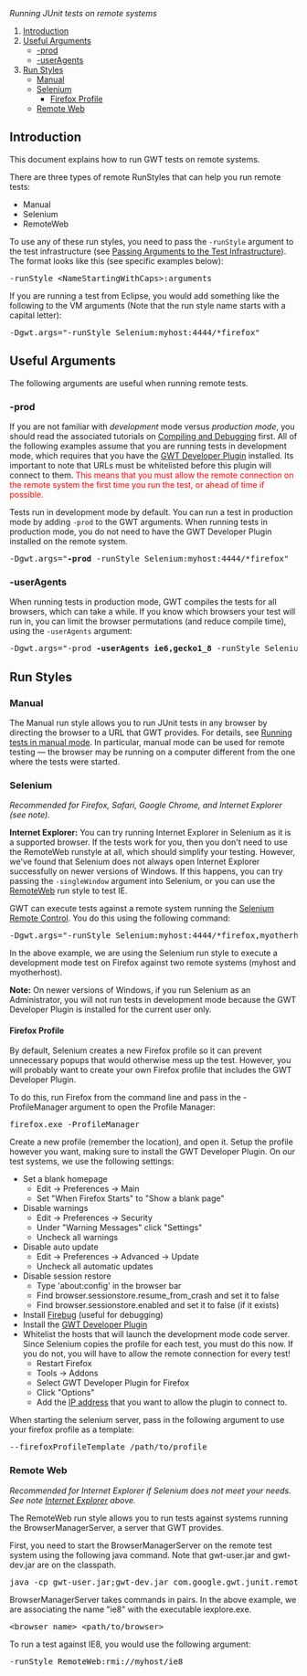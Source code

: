 <div style="font-style:italic; margin-top: 3px">Running JUnit tests on remote systems</div>

<ol class="toc" id="pageToc">  
  <li><a href="#Introduction">Introduction</a></li>
  <li><a href="#Useful_Arguments">Useful Arguments</a>
    <ul>
      <li><a href="#-prod">-prod</a></li>
      <li><a href="#-userAgents">-userAgents</a></li>
    </ul>
  </li>
  <li><a href="#Run_Styles">Run Styles</a>
    <ul>
      <li><a href="#Manual">Manual</a></li>
      <li><a href="#Selenium">Selenium</a>
        <ul>
          <li><a href="#Firefox_Profile">Firefox Profile</a></li>
        </ul>
      </li>
      <li><a href="#Remote_Web">Remote Web</a></li>
    </ul>
  </li>
</ol>


<h2 id="Introduction">Introduction</h2>

<p>This document explains how to run GWT tests on remote systems. </p>

<p>There are three types of remote RunStyles that can help you run remote tests: </p>

<ul>
  <li>Manual </li>
  <li>Selenium </li>
  <li>RemoteWeb </li>
</ul>

<p>To use any of these run styles, you need to pass the <code>-runStyle</code> argument to the test infrastructure
(see <a href="DevGuideTesting.html#passingTestArguments">Passing Arguments to the Test Infrastructure</a>).  The format looks like this
(see specific examples below):</p>

<pre class="prettyprint">-runStyle &lt;NameStartingWithCaps&gt;:arguments</pre>

<p>If you are running a test from Eclipse, you would add something like the following to the VM arguments (Note that the run style name
starts with a capital letter):</p>

<pre class="prettyprint">-Dgwt.args=&quot;-runStyle Selenium:myhost:4444/*firefox&quot;</pre>


<h2 id="Useful_Arguments">Useful Arguments</h2>

<p>The following arguments are useful when running remote tests. </p>

<h3 id="-prod">-prod</h3>

<p>If you are not familiar with <em>development</em> mode versus <em>production mode</em>, you should read the associated tutorials
on <a href="DevGuideCompilingAndDebugging.html">Compiling and Debugging</a> first. All of the following examples assume that you are running
tests in development mode, which requires that you have the
<a href="http://gwt.google.com/missing-plugin/">GWT Developer Plugin</a> installed. Its important to note that URLs must be
whitelisted before this plugin will connect to them.  <font color="red">This means that you must allow the remote connection on the remote
system the first time you run the test, or ahead of time if possible.</font></p>

<p>Tests run in development mode by default. You can run a test in production mode by adding <code>-prod</code> to the GWT arguments. When
running tests in production mode, you do not need to have the GWT Developer Plugin installed on the remote system.</p>

<pre class="prettyprint">-Dgwt.args=&quot;<strong>-prod</strong> -runStyle Selenium:myhost:4444/*firefox&quot;</pre>


<h3 id="-userAgents">-userAgents</h3>

<p>When running tests in production mode, GWT compiles the tests for all browsers, which can take a while. If you know which browsers your test
will run in, you can limit the browser permutations (and reduce compile time), using the <code>-userAgents</code> argument:</p>

<pre class="prettyprint">-Dgwt.args=&quot;-prod <strong>-userAgents ie6,gecko1_8</strong> -runStyle Selenium:myhost:4444/*firefox&quot;</pre>


<h2 id="Run_Styles">Run Styles</h2>


<h3 id="Manual">Manual</h3>

<p>The Manual run style allows you to run JUnit tests in any browser by directing the browser to a URL that GWT provides. For details,
see <a href="DevGuideTesting.html#Manual_Mode">Running tests in manual mode</a>. In particular, manual mode can be used for remote testing &mdash;
the browser may be running on a computer different from the one where the tests were started. 
 
<h3 id="Selenium">Selenium</h3>

<p><i>Recommended for Firefox, Safari, Google Chrome, and Internet Explorer (see note).</i></p>

<p class="note"><b>Internet Explorer:</b> You can try running Internet Explorer in Selenium as it is a supported browser. If the tests work for you,
then you don&#x27;t need to use the RemoteWeb runstyle at all, which should simplify your testing.  However, we&#x27;ve found that
Selenium does not always open Internet Explorer successfully on newer versions of Windows.  If this happens, you can try passing the
<code>-singleWindow</code> argument into Selenium, or you can use the <a href="#Remote_Web">RemoteWeb</a> run style to test IE.</p>

<p>GWT can execute tests against a remote system running the <a href="http://seleniumhq.org/projects/remote-control/">Selenium Remote Control</a>.
You do this using the following command: </p>

<pre class="prettyprint">-Dgwt.args=&quot;-runStyle Selenium:myhost:4444/*firefox,myotherhost:4444/*firefox&quot;</pre>

<p>In the above example, we are using the Selenium run style to execute a development mode test on Firefox against two remote systems (myhost and myotherhost).  </p>

<a name="SeleniumInternetExplorerNote"></a>
<p class="note">
  <b>Note:</b> On newer versions of Windows, if you run Selenium as an Administrator, you will not run tests in development mode because the GWT
  Developer Plugin is installed for the current user only.
</p>


<h4 id="Firefox_Profile">Firefox Profile</h4>

<p>By default, Selenium creates a new Firefox profile so it can prevent unnecessary popups that would otherwise mess up the test.  However, you will probably
want to create your own Firefox profile that includes the GWT Developer Plugin.</p>

<p>To do this, run Firefox from the command line and pass in the -ProfileManager argument to open the Profile Manager: </p>

<pre class="prettyprint">firefox.exe -ProfileManager</pre>

<p>Create a new profile (remember the location), and open it. Setup the profile however you want, making sure to install the GWT Developer
Plugin. On our test systems, we use the following settings: </p>

<ul>
  <li>Set a blank homepage
    <ul>
      <li>Edit -&gt; Preferences -&gt; Main </li>
      <li>Set &quot;When Firefox Starts&quot; to &quot;Show a blank page&quot; </li>
    </ul>
  </li>

  <li>Disable warnings
    <ul>
      <li>Edit -&gt; Preferences -&gt; Security </li>
      <li>Under &quot;Warning Messages&quot; click &quot;Settings&quot; </li>
      <li>Uncheck all warnings </li>
    </ul>
  </li>

  <li>Disable auto update
    <ul>
      <li>Edit -&gt; Preferences -&gt; Advanced -&gt; Update </li>
      <li>Uncheck all automatic updates </li>
    </ul>
  </li>

  <li>Disable session restore
    <ul>
      <li>Type &#x27;about:config&#x27; in the browser bar </li>
      <li>Find browser.sessionstore.resume_from_crash and set it to false </li>
     <li>Find browser.sessionstore.enabled and set it to false (if it exists) </li>
    </ul>
  </li>

  <li>Install <a href="http://getfirebug.com/">Firebug</a> (useful for debugging) </li>

  <li>Install the <a href="http://gwt.google.com/missing-plugin/">GWT Developer Plugin</a></li>

  <li>Whitelist the hosts that will launch the development mode code server.  Since Selenium copies the
      profile for each test, you must do this now.  If you do not, you will have to allow the remote connection for every test!
    <ul>
      <li>Restart Firefox </li>
      <li>Tools -&gt; Addons </li>
      <li>Select GWT Developer Plugin for Firefox</li>
      <li>Click &quot;Options&quot; </li>
      <li>Add the <u>IP address</u> that you want to allow the plugin to connect to.</li>
    </ul>
  </li>
</ul>

<p>When starting the selenium server, pass in the following argument to use your firefox profile as a template: </p>

<pre class="prettyprint">--firefoxProfileTemplate /path/to/profile</pre>

<h3 id="Remote_Web">Remote Web</h3>

<p><i>Recommended for Internet Explorer if Selenium does not meet your needs.  See note <a href="#SeleniumInternetExplorerNote">Internet Explorer</a> above.</i></p>

<p>The RemoteWeb run style allows you to run tests against systems running the BrowserManagerServer, a server that GWT provides. </p>

<p>First, you need to start the BrowserManagerServer on the remote test system using the following java command.  Note that gwt-user.jar and gwt-dev.jar are on the classpath. </p>

<pre class="prettyprint">java -cp gwt-user.jar;gwt-dev.jar com.google.gwt.junit.remote.BrowserManagerServer ie8 &quot;C:\Program Files\Internet Explorer\IEXPLORE.EXE&quot;</pre>

<p>BrowserManagerServer takes commands in pairs.  In the above example, we are associating the name &quot;ie8&quot; with the executable iexplore.exe. </p>

<pre class="prettyprint">&lt;browser name&gt; &lt;path/to/browser&gt;</pre>

<p>To run a test against IE8, you would use the following argument: </p>

<pre class="prettyprint">-runStyle RemoteWeb:rmi://myhost/ie8</pre>